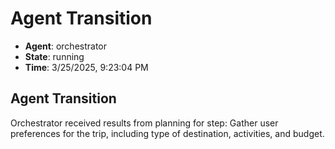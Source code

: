 # Agent Transition

- **Agent**: orchestrator
- **State**: running
- **Time**: 3/25/2025, 9:23:04 PM

## Agent Transition

Orchestrator received results from planning for step: Gather user preferences for the trip, including type of destination, activities, and budget.

